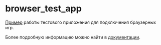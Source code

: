 # browser_test_app

[Пример](https://games.mail.ru/app/1) работы тестового приложения для подключения браузерных игр.

Более подробную информацию можно найти в [документации](https://dev.games.mail.ru/ru/docs/free_to_play/partner_workflow_free/).
